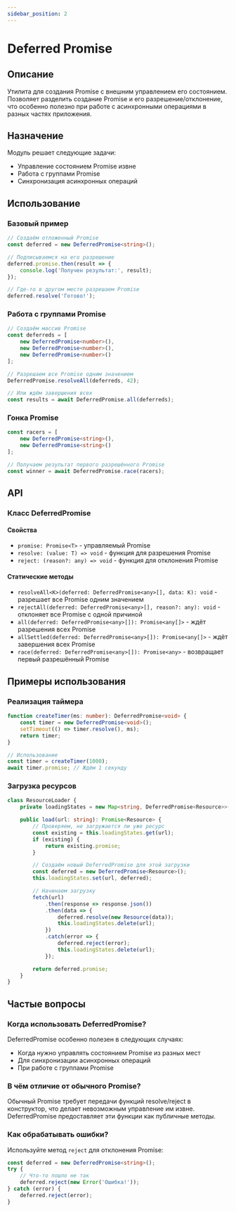 ```yaml
---
sidebar_position: 2
---
```


# Deferred Promise

## Описание

Утилита для создания Promise с внешним управлением его состоянием. Позволяет разделить создание Promise и его разрешение/отклонение, что особенно полезно при работе с асинхронными операциями в разных частях приложения.

## Назначение

Модуль решает следующие задачи:
- Управление состоянием Promise извне
- Работа с группами Promise
- Синхронизация асинхронных операций

## Использование

### Базовый пример
```typescript
// Создаём отложенный Promise
const deferred = new DeferredPromise<string>();

// Подписываемся на его разрешение
deferred.promise.then(result => {
    console.log('Получен результат:', result);
});

// Где-то в другом месте разрешаем Promise
deferred.resolve('Готово!');
```

### Работа с группами Promise
```typescript
// Создаём массив Promise
const deferreds = [
    new DeferredPromise<number>(),
    new DeferredPromise<number>(),
    new DeferredPromise<number>()
];

// Разрешаем все Promise одним значением
DeferredPromise.resolveAll(deferreds, 42);

// Или ждём завершения всех
const results = await DeferredPromise.all(deferreds);
```

### Гонка Promise
```typescript
const racers = [
    new DeferredPromise<string>(),
    new DeferredPromise<string>()
];

// Получаем результат первого разрешённого Promise
const winner = await DeferredPromise.race(racers);
```

## API

### Класс DeferredPromise

#### Свойства
- `promise: Promise<T>` - управляемый Promise
- `resolve: (value: T) => void` - функция для разрешения Promise
- `reject: (reason?: any) => void` - функция для отклонения Promise

#### Статические методы
- `resolveAll<K>(deferred: DeferredPromise<any>[], data: K): void` - разрешает все Promise одним значением
- `rejectAll(deferred: DeferredPromise<any>[], reason?: any): void` - отклоняет все Promise с одной причиной
- `all(deferred: DeferredPromise<any>[]): Promise<any[]>` - ждёт разрешения всех Promise
- `allSettled(deferred: DeferredPromise<any>[]): Promise<any[]>` - ждёт завершения всех Promise
- `race(deferred: DeferredPromise<any>[]): Promise<any>` - возвращает первый разрешённый Promise

## Примеры использования

### Реализация таймера
```typescript
function createTimer(ms: number): DeferredPromise<void> {
    const timer = new DeferredPromise<void>();
    setTimeout(() => timer.resolve(), ms);
    return timer;
}

// Использование
const timer = createTimer(1000);
await timer.promise; // Ждём 1 секунду
```

### Загрузка ресурсов
```typescript
class ResourceLoader {
    private loadingStates = new Map<string, DeferredPromise<Resource>>();

    public load(url: string): Promise<Resource> {
        // Проверяем, не загружается ли уже ресурс
        const existing = this.loadingStates.get(url);
        if (existing) {
            return existing.promise;
        }

        // Создаём новый DeferredPromise для этой загрузки
        const deferred = new DeferredPromise<Resource>();
        this.loadingStates.set(url, deferred);

        // Начинаем загрузку
        fetch(url)
            .then(response => response.json())
            .then(data => {
                deferred.resolve(new Resource(data));
                this.loadingStates.delete(url);
            })
            .catch(error => {
                deferred.reject(error);
                this.loadingStates.delete(url);
            });

        return deferred.promise;
    }
}
```

## Частые вопросы

### Когда использовать DeferredPromise?

DeferredPromise особенно полезен в следующих случаях:
- Когда нужно управлять состоянием Promise из разных мест
- Для синхронизации асинхронных операций
- При работе с группами Promise

### В чём отличие от обычного Promise?

Обычный Promise требует передачи функций resolve/reject в конструктор, что делает невозможным управление им извне. DeferredPromise предоставляет эти функции как публичные методы.

### Как обрабатывать ошибки?

Используйте метод `reject` для отклонения Promise:
```typescript
const deferred = new DeferredPromise<string>();
try {
    // Что-то пошло не так
    deferred.reject(new Error('Ошибка!'));
} catch (error) {
    deferred.reject(error);
}
```

